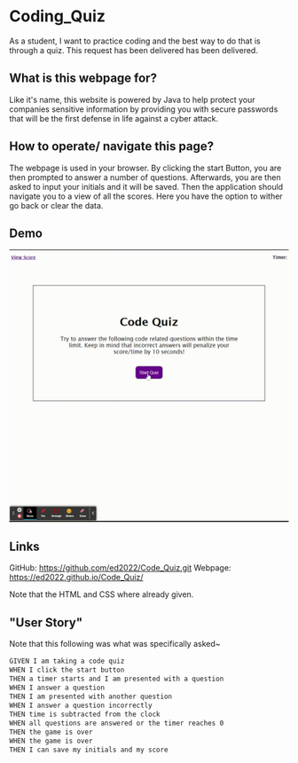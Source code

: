 # Coding_Quiz

As a student, I want to practice coding and the best way to do that is through a quiz. This request has been delivered has been delivered. 

## What is this webpage for?

Like it's name, this website is powered by Java to help protect your companies sensitive information by providing you with secure passwords that will be the first defense in life against a cyber attack. 

## How to operate/ navigate this page?

The webpage is used in your browser. By clicking the start Button, you are then prompted to answer a number of questions. Afterwards, you are then asked to input your initials and it will be saved. Then the application should navigate you to a view of all the scores. Here you have the option to wither go back or clear the data. 

## Demo

![How the app works.](Code-Quiz.gif) 

## Links
GitHub: https://github.com/ed2022/Code_Quiz.git
Webpage: https://ed2022.github.io/Code_Quiz/

Note that the HTML and CSS where already given. 

## "User Story"

Note that this following was what was specifically asked~ 

```
GIVEN I am taking a code quiz
WHEN I click the start button
THEN a timer starts and I am presented with a question
WHEN I answer a question
THEN I am presented with another question
WHEN I answer a question incorrectly
THEN time is subtracted from the clock
WHEN all questions are answered or the timer reaches 0
THEN the game is over
WHEN the game is over
THEN I can save my initials and my score

```